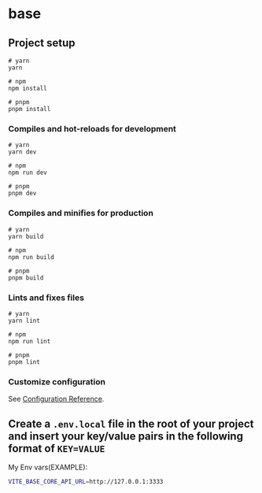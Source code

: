 # base

## Project setup

```
# yarn
yarn

# npm
npm install

# pnpm
pnpm install
```

### Compiles and hot-reloads for development

```
# yarn
yarn dev

# npm
npm run dev

# pnpm
pnpm dev
```

### Compiles and minifies for production

```
# yarn
yarn build

# npm
npm run build

# pnpm
pnpm build
```

### Lints and fixes files

```
# yarn
yarn lint

# npm
npm run lint

# pnpm
pnpm lint
```

### Customize configuration

See [Configuration Reference](https://vitejs.dev/config/).


## Create a `.env.local` file in the root of your project and insert your key/value pairs in the following format of `KEY=VALUE`



My Env vars(EXAMPLE):

```sh
VITE_BASE_CORE_API_URL=http://127.0.0.1:3333
```
